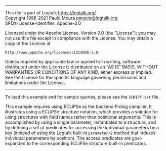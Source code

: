 ________________________________________________________________________

This file is part of Logtalk <https://logtalk.org/>  
Copyright 1998-2021 Paulo Moura <pmoura@logtalk.org>  
SPDX-License-Identifier: Apache-2.0

Licensed under the Apache License, Version 2.0 (the "License");
you may not use this file except in compliance with the License.
You may obtain a copy of the License at

    http://www.apache.org/licenses/LICENSE-2.0

Unless required by applicable law or agreed to in writing, software
distributed under the License is distributed on an "AS IS" BASIS,
WITHOUT WARRANTIES OR CONDITIONS OF ANY KIND, either express or implied.
See the License for the specific language governing permissions and
limitations under the License.
________________________________________________________________________


To load this example and for sample queries, please see the `SCRIPT.txt`
file.

This example requires using ECLiPSe as the backend Prolog compiler. It
illustrates using a ECLiPSe structure notation, which provides a solution
for using structures with field names rather than positional arguments. This
is accomplished by using a single parameter, instantiated to a structure, and
by defining a set of predicates for accessing the individual parameters by a
key (instead of using the Logtalk built-in `parameter/2` method that indexes
individual parameters by position). The access predicates are goal-expanded
to the corresponding ECLiPSe structure built-in predicates.
